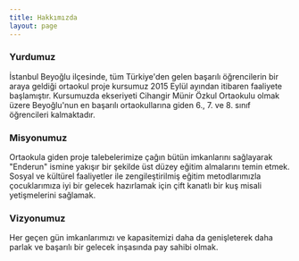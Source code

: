 ```yaml
---
title: Hakkımızda
layout: page
---
```

### Yurdumuz
İstanbul Beyoğlu ilçesinde, tüm Türkiye'den gelen başarılı öğrencilerin bir araya geldiği ortaokul proje kursumuz 2015 Eylül ayından itibaren faaliyete başlamıştır. Kursumuzda ekseriyeti Cihangir Münir Özkul Ortaokulu olmak üzere Beyoğlu'nun en başarılı ortaokullarına giden 6., 7. ve 8. sınıf öğrencileri kalmaktadır.

### Misyonumuz
Ortaokula giden proje talebelerimize çağın bütün imkanlarını sağlayarak "Enderun" ismine yakışır bir şekilde üst düzey eğitim almalarını temin etmek. Sosyal ve kültürel faaliyetler ile zengileştirilmiş eğitim metodlarımızla çocuklarımıza iyi bir gelecek hazırlamak için çift kanatlı bir kuş misali yetişmelerini sağlamak.

### Vizyonumuz
Her geçen gün imkanlarımızı ve kapasitemizi daha da genişleterek daha parlak ve başarılı bir gelecek inşasında pay sahibi olmak.